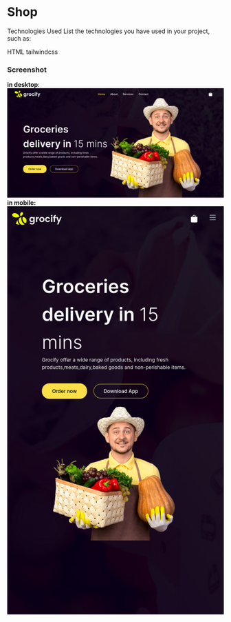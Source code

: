 # Shop

Technologies Used
List the technologies you have used in your project, such as:

  HTML
  tailwindcss
### Screenshot
**in desktop**:
![test](shop/screenshots/Screenshot%20from%202023-08-14%2011-25-49.png)
**in mobile:**
![test1](shop/screenshots/Screen%20Shot%202023-08-14%20at%2011.20.48.png)

